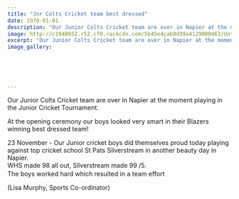 ```yaml
---
title: "Jnr Colts Cricket team best dressed"
date: 1970-01-01
description: "Our Junior Colts Cricket team are over in Napier at the moment playing in the Junior Cricket Tournament. At the opening ceremony our boys won best dressed team!"
image: http://c1940652.r52.cf0.rackcdn.com/5b45e4cab8d39a4129000463/Untitled-1.gif
excerpt: "Our Junior Colts Cricket team are over in Napier at the moment playing in the Junior Cricket Tournament. At the opening ceremony our boys looked very smart in their Blazers winning best dressed team!"
image_gallery:
    
    
    
    
    
---
```


<p><span>Our Junior Colts Cricket team are over in Napier at the moment playing in the Junior Cricket Tournament.</span></p>
<p><span>At the opening ceremony our boys looked very smart in their Blazers winning best dressed team!&nbsp;</span></p>
<p><span><span>23 November - Our Junior cricket boys did themselves proud today playing against top cricket school St Pats Silverstream in another beauty day in Napier.<br /></span></span>WHS made 98 all out, Silverstream made 99 /5. <br />The boys worked hard which resulted in a team effort &nbsp;<span class="_5mfr _47e3"><img class="img" src="https://www.facebook.com/images/emoji.php/v6/fee/1/16/1f3cf.png" alt="" width="16" height="16" /></span></p>
<p><span class="_5mfr _47e3">(Lisa Murphy, Sports Co-ordinator)</span></p>

